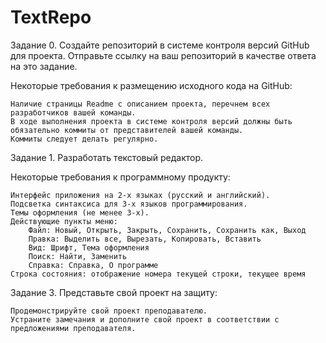 # TextRepo
Задание 0. Создайте репозиторий в системе контроля версий GitHub для проекта. Отправьте ссылку на ваш репозиторий в качестве ответа на это задание.

Некоторые требования к размещению исходного кода на GitHub:

    Наличие страницы Readme с описанием проекта, перечнем всех разработчиков вашей команды.
    В ходе выполнения проекта в системе контроля версий должны быть обязательно коммиты от представителей вашей команды.
    Коммиты следует делать регулярно.

Задание 1. Разработать текстовый редактор.

Некоторые требования к программному продукту:

    Интерфейс приложения на 2-х языках (русский и английский).
    Подсветка синтаксиса для 3-х языков программирования.
    Темы оформления (не менее 3-х).
    Действующие пункты меню:
        Файл: Новый, Открыть, Закрыть, Сохранить, Сохранить как, Выход
        Правка: Выделить все, Вырезать, Копировать, Вставить
        Вид: Шрифт, Тема оформления
        Поиск: Найти, Заменить
        Справка: Справка, О программе
    Строка состояния: отображение номера текущей строки, текущее время

Задание 3. Представьте свой проект на защиту:

    Продемонстрируйте свой проект преподавателю.
    Устраните замечания и дополните свой проект в соответствии с предложениями преподавателя.

